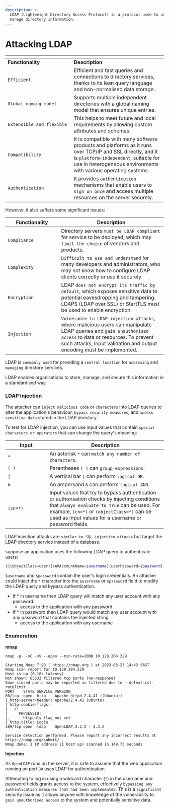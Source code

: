```yaml
---
description: >-
  LDAP (Lightweight Directory Access Protocol) is a protocol used to access and
  manage directory information.
---
```


# Attacking LDAP

<table data-header-hidden><thead><tr><th width="194"></th><th></th></tr></thead><tbody><tr><td><strong>Functionality</strong></td><td><strong>Description</strong></td></tr><tr><td><code>Efficient</code></td><td>Efficient and fast queries and connections to directory services, thanks to its lean query language and non-normalised data storage.</td></tr><tr><td><code>Global naming model</code></td><td>Supports multiple independent directories with a global naming model that ensures unique entries.</td></tr><tr><td><code>Extensible and flexible</code></td><td>This helps to meet future and local requirements by allowing custom attributes and schemas.</td></tr><tr><td><code>Compatibility</code></td><td>It is compatible with many software products and platforms as it runs over TCP/IP and SSL directly, and it is <code>platform-independent</code>, suitable for use in heterogeneous environments with various operating systems.</td></tr><tr><td><code>Authentication</code></td><td>It provides <code>authentication</code> mechanisms that enable users to <code>sign on once</code> and access multiple resources on the server securely.</td></tr></tbody></table>

However, it also suffers some significant issues:

<table><thead><tr><th width="154">Functionality</th><th>Description</th></tr></thead><tbody><tr><td><code>Compliance</code></td><td>Directory servers <code>must be LDAP compliant</code> for service to be deployed, which may <code>limit the choice</code> of vendors and products.</td></tr><tr><td><code>Complexity</code></td><td><code>Difficult to use and understand</code> for many developers and administrators, who may not know how to configure LDAP clients correctly or use it securely.</td></tr><tr><td><code>Encryption</code></td><td>LDAP <code>does not encrypt its traffic by default</code>, which exposes sensitive data to potential eavesdropping and tampering. LDAPS (LDAP over SSL) or StartTLS must be used to enable encryption.</td></tr><tr><td><code>Injection</code></td><td><code>Vulnerable to LDAP injection attacks</code>, where malicious users can manipulate LDAP queries and <code>gain unauthorised access</code> to data or resources. To prevent such attacks, input validation and output encoding must be implemented.</td></tr></tbody></table>

LDAP is `commonly used` for providing a `central location` for `accessing` and `managing` directory services.

LDAP enables organisations to store, manage, and secure this information in a standardised way

### LDAP Injection

The attacker can `inject malicious code` or `characters` into LDAP queries to alter the application's behaviour, `bypass security measures`, and `access sensitive data` stored in the LDAP directory.

To test for LDAP injection, you can use input values that contain `special characters or operators` that can change the query's meaning:

<table><thead><tr><th width="117">Input</th><th>Description</th></tr></thead><tbody><tr><td><code>*</code></td><td>An asterisk <code>*</code> can <code>match any number of characters</code>.</td></tr><tr><td><code>( )</code></td><td>Parentheses <code>( )</code> can <code>group expressions</code>.</td></tr><tr><td><code>|</code></td><td>A vertical bar <code>|</code> can perform <code>logical OR</code>.</td></tr><tr><td><code>&#x26;</code></td><td>An ampersand <code>&#x26;</code> can perform <code>logical AND</code>.</td></tr><tr><td><code>(cn=*)</code></td><td>Input values that try to bypass authentication or authorisation checks by injecting conditions that <code>always evaluate to true</code> can be used. For example, <code>(cn=*)</code> or <code>(objectClass=*)</code> can be used as input values for a username or password fields.</td></tr></tbody></table>

LDAP injection attacks are `similar to SQL injection attacks` but target the LDAP directory service instead of a database.

suppose an application uses the following LDAP query to authenticate users:

```php
(&(objectClass=user)(sAMAccountName=$username)(userPassword=$password))
```

`$username` and `$password` contain the user's login credentials. An attacker could inject the `*` character into the `$username` or `$password` field to modify the LDAP query and bypass authentication.&#x20;

* If \* in username then LDAP query will match any user account with any password.
  * access to the application with any password
* If \* in password then LDAP query would match any user account with any password that contains the injected string
  * access to the application with any username

### Enumeration

**nmap**

```shell-session
nmap -p- -sC -sV --open --min-rate=1000 10.129.204.229

Starting Nmap 7.93 ( https://nmap.org ) at 2023-03-23 14:43 SAST
Nmap scan report for 10.129.204.229
Host is up (0.18s latency).
Not shown: 65533 filtered tcp ports (no-response)
Some closed ports may be reported as filtered due to --defeat-rst-ratelimit
PORT    STATE SERVICE VERSION
80/tcp  open  http    Apache httpd 2.4.41 ((Ubuntu))
|_http-server-header: Apache/2.4.41 (Ubuntu)
| http-cookie-flags: 
|   /: 
|     PHPSESSID: 
|_      httponly flag not set
|_http-title: Login
389/tcp open  ldap    OpenLDAP 2.2.X - 2.3.X

Service detection performed. Please report any incorrect results at https://nmap.org/submit/ .
Nmap done: 1 IP address (1 host up) scanned in 149.73 seconds

```

**Injection**

As `OpenLDAP` runs on the server, it is safe to assume that the web application running on port `80` uses LDAP for authentication.

Attempting to log in using a wildcard character (`*`) in the username and password fields grants access to the system, effectively `bypassing any authentication measures that had been implemented`. This is a `significant` security issue as it allows anyone with knowledge of the vulnerability to `gain unauthorised access` to the system and potentially sensitive data.











